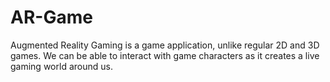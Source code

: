 # AR-Game
Augmented Reality Gaming is a game application, unlike regular 2D and 3D games. We can be able to interact with game characters as it creates a live gaming world around us.
